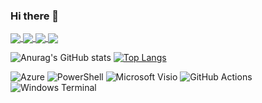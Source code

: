 ### Hi there 👋
<a href="https://github.com/kennethcarnes/power-platform-alm">
  <img align="center" src="https://github-readme-stats.vercel.app/api/pin/?username=kennethcarnes&repo=power-platform-alm&theme=transparent" />
</a>
<a href="https://github.com/kennethcarnes/DevOpsMC">
  <img align="center" src="https://github-readme-stats.vercel.app/api/pin/?username=kennethcarnes&repo=DevOpsMC&theme=transparent" />
</a>
<a href="(https://github.com/kennethcarnes/github-readme-stats">
  <img align="center" src="[https://github-readme-stats.vercel.app/api/pin/?username=kennethcarnes&repo=DevOpsMC&theme=transparent](https://github-readme-stats.vercel.app/api/top-langs/?username=kennethcarnes&hide_progress=true&theme=transparent&langs_count=8&hide=javascript,html,css,dockerfile)" />
</a>
<a href="(https://github.com/kennethcarnes/github-readme-stats">
  <img align="center" src="[[https://github-readme-stats.vercel.app/api/pin/?username=kennethcarnes&repo=DevOpsMC&theme=transparent](https://github-readme-stats.vercel.app/api/top-langs/?username=kennethcarnes&hide_progress=true&theme=transparent&langs_count=8&hide=javascript,html,css,dockerfile)](https://github-readme-stats.vercel.app/api?username=kennethcarnes&show_icons=true&theme=transparent&hide=contribs,issues,stars)" />
</a>


![Anurag's GitHub stats](https://github-readme-stats.vercel.app/api?username=kennethcarnes&show_icons=true&theme=transparent&hide=contribs,issues,stars)
[![Top Langs](https://github-readme-stats.vercel.app/api/top-langs/?username=kennethcarnes&hide_progress=true&theme=transparent&langs_count=8&hide=javascript,html,css,dockerfile)](https://github.com/kennethcarnes/github-readme-stats)


![Azure](https://img.shields.io/badge/azure-%230072C6.svg?style=for-the-badge&logo=microsoftazure&logoColor=white)
![PowerShell](https://img.shields.io/badge/PowerShell-%235391FE.svg?style=for-the-badge&logo=powershell&logoColor=white)
![Microsoft Visio ](https://img.shields.io/badge/Microsoft_Visio-3955A3?style=for-the-badge&logo=microsoft-visio&logoColor=white)
![GitHub Actions](https://img.shields.io/badge/github%20actions-%232671E5.svg?style=for-the-badge&logo=githubactions&logoColor=white)
![Windows Terminal](https://img.shields.io/badge/Windows%20Terminal-%234D4D4D.svg?style=for-the-badge&logo=windows-terminal&logoColor=white)


<!--
**kennethcarnes/kennethcarnes** is a ✨ _special_ ✨ repository because its `README.md` (this file) appears on your GitHub profile.

Here are some ideas to get you started:

- 🔭 I’m currently working on ...
- 🌱 I’m currently learning ...
- 👯 I’m looking to collaborate on ...
- 🤔 I’m looking for help with ...
- 💬 Ask me about ...
- 📫 How to reach me: ...
- 😄 Pronouns: ...
- ⚡ Fun fact: ...
-->
